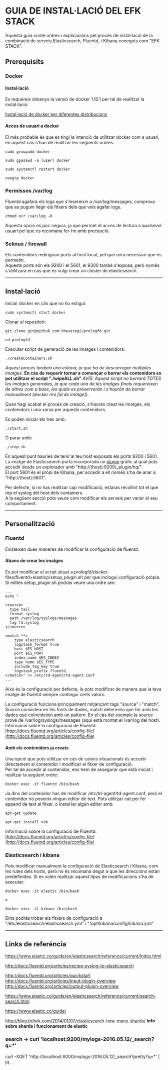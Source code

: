 # GUIA DE INSTAL·LACIÓ DEL EFK STACK

Aquesta guia conté ordres i explicacións pel procés de instal·lació de la combinació de serveis Elasticsearch, Fluentd, i Kibana coneguts com "EFK STACK".


## Prerequisits

### Docker

#### Instal·lació
Es requereix almenys la versió de docker 1.10.1 per tal de realitzar la instal·lació.

[Instal·lació de docker per diferentes distribucions](https://docs.docker.com/engine/installation/)

#### Acces de usuari a docker

El més probable és que es tingi la intenció de utilitzar docker com a usuari, en aquest càs s'han de realitzar les següents ordres.

```
sudo groupadd docker

sudo gpasswd -a (user) docker

sudo systemctl restart docker

newgrp docker
```
### Permissos /var/log

Fluentd agafarà els logs que s'insereixin a /var/log/messages, comprova que es puguin llegir els fitxers dels que vols agafar logs.  
```
chmod o+r /var/log -R
```
Aquesta opció eś poc segura, ja que permet el acces de lectura a qualsevol usuari pel que es recomana fer-ho amb precaució.

### Selinux / firewall

Els contenidors redirigiran ports al host local, pel que serà necessari que es permetin.  
Aquests ports són els 9200 i el 5601, el 9300 també s'exposa, però només s'utilitzarà en càs que es vulgi crear un clúster de elasticsearch.  
  
---

## Instal·lació

Iniciar docker en càs que no ho estigui:
```
sudo systemctl start docker
```

Clonar el repositori:
```
git clone git@github.com:theseregi/prologfd.git
```

```
cd prologfd
```

Executar script de generació de les imatges i contenidors:
```
./createContainers.sh
```
*Aquest procés tardarà una estona, ja que ha de descarregar múltiples imatges.*
**En càs de requerir tornar a començar o borrar els contenidors es pot utilitzar el script "./wipeALL.sh"**
*AVÍS: Aquest script no borrarà TOTES les imatges generades, ja que cada una de les imatges finals requereixen de altres com a base, les quals es preservaràn i s'hauràn de borrar manualment (docker rmi [id de imatge]).*

Quan hagi acabat el procés de creació, s'hauràn creat les imatges, els contenidors i una xarxa per aquests contenidors.

Es poden iniciar els tres amb:  
```
./start.sh
```
O parar amb:
```
./stop.sh
```

En aquest punt hauries de tenir al teu host exposats els ports 9200 i 5601.  
La imatge de Elasticsearch porta incorporada un [plugin](http://www.elastichq.org) gràfic al qual pots accedir desde un explorador amb "http://(host):9200/_plugin/hq/".  
El port 5601 és el própi de Kibana, per accedir a ell només s'ha de anar a "http://(host):5601".
  
Per defecte, si no has realitzar cap modificació, estaras recollint tot el que rep el syslog del host dels containers.  
A la següent secció pots veure com modificar els serveis per variar el seu comportament.  

---

## Personalització

### Fluentd

Existeixen dues maneres de modificar la configuració de fluentd.  

#### Abans de crear les imatges

Es pot modificar el script situat a prologfd/docker-files/fluentd+elasticp/setup_plugin.sh per que inclogui configuració pròpia.  
Si edites setup_plugin.sh podràs veure una ordre així:

```
...
echo "

<source>
  type tail
  format syslog
  path /var/log/syslogs/messages
  tag fd.syslog
</source>

<match **>
	type elasticsearch
	logstash_format true
	host $ES_HOST
	port $ES_PORT
	index_name $ES_INDEX
	type_name $ES_TYPE
	include_tag_key true
	logstash_prefix fluentd
</match>" >> /etc/td-agent/td-agent.conf
...

```
Això és la configuració per defecte, la pots modificar de manera que la teva imatge de fluentd sempre contingui certs valors.

La configuració funciona principalment mitjançant tags "source" i "match".  
Source consisteix en les fonts de dades, match determina que fer amb les dades que coincideixin amb un pattern.
En el càs del exemple la source prové de /var/log/syslogs/messages (aquí està montat el /var/log del host).  
Informació sobre la configuració de Fluentd: [http://docs.fluentd.org/articles/config-file](http://docs.fluentd.org/articles/config-file)

#### Amb els contenidors ja creats

Una opció que pots utilitzar en càs de canvis situacionals és accedir directament al contenidor i modificar el fitxer de configuració.  
Per tal de accedir al contenidor, ens hem de assegurar que està iniciat i realitzar la següent ordre:

```
docker exec -it fluentd /bin/bash
```
Ja dins del contenidor has de modificar /etc/td-agent/td-agent.conf, però el contenidor no poseeix ningun editor de text.
Pots utilitzar cat per fer append de text al fitxer, o instal·lar algún editor amb:

```
apt-get update

apt-get install vim
```

Informació sobre la configuració de Fluentd: [http://docs.fluentd.org/articles/config-file](http://docs.fluentd.org/articles/config-file)

### Elasticsearch i kibana

Pots modificar manualment la configuració de Elasticsearch i Kibana, com les rutes dels hosts, però no és recomana degut a que les direccións estàn predefinides.
Si es volen realitzar aquest tipus de modificacions s'ha de executar:

```
docker exec -it elastic /bin/bash

o

docker exec -it kibana /bin/bash
```

Dins podràs trobar els fitxers de configuració a "/etc/elasticsearch/elasticsearch.yml" i "/opt/kibana/config/kibana.yml"


---

## Links de referéncia

https://www.elastic.co/guide/en/elasticsearch/reference/current/index.html

http://docs.fluentd.org/articles/recipe-syslog-to-elasticsearch

http://docs.fluentd.org/articles/quickstart
http://docs.fluentd.org/articles/input-plugin-overview
http://docs.fluentd.org/articles/output-plugin-overview

https://www.elastic.co/guide/en/elasticsearch/reference/current/search-search.html

https://www.elastic.co/guide/

http://blog.trifork.com/2014/01/07/elasticsearch-how-many-shards/ **info sobre shards i funcionament de elastic**



### search -> curl 'localhost:9200/mylogs-2016.05.12/_search?q=*'

curl -XGET 'http://localhost:9200/mylogs-2016.05.12/_search?pretty?q=*' | jq .




